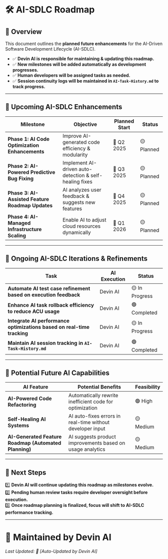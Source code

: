 # 🛠️ **AI-SDLC Roadmap**

## 📌 **Overview**  
This document outlines the **planned future enhancements** for the AI-Driven Software Development Lifecycle (AI-SDLC).

- ✅ **Devin AI is responsible for maintaining & updating this roadmap.**  
- ✅ **New milestones will be added automatically as development progresses.**  
- ✅ **Human developers will be assigned tasks as needed.**  
- ✅ **Session continuity logs will be maintained in `AI-Task-History.md` to track progress.**  

---

## 📍 **Upcoming AI-SDLC Enhancements**  
| **Milestone** | **Objective** | **Planned Start** | **Status** |
|--------------|-------------|----------------|-----------|
| **Phase 1: AI Code Optimization Enhancements** | Improve AI-generated code efficiency & modularity | 📅 Q2 2025 | 🟡 Planned |
| **Phase 2: AI-Powered Predictive Bug Fixing** | Implement AI-driven auto-detection & self-healing fixes | 📅 Q3 2025 | 🟡 Planned |
| **Phase 3: AI-Assisted Feature Roadmap Updates** | AI analyzes user feedback & suggests new features | 📅 Q4 2025 | 🟡 Planned |
| **Phase 4: AI-Managed Infrastructure Scaling** | Enable AI to adjust cloud resources dynamically | 📅 Q1 2026 | 🟡 Planned |

---

## 🔄 **Ongoing AI-SDLC Iterations & Refinements**  
| **Task** | **AI Execution** | **Status** |
|---------|----------------|-----------|
| **Automate AI test case refinement based on execution feedback** | Devin AI | 🟡 In Progress |
| **Enhance AI task rollback efficiency to reduce ACU usage** | Devin AI | 🟢 Completed |
| **Integrate AI performance optimizations based on real-time tracking** | Devin AI | 🟡 In Progress |
| **Maintain AI session tracking in `AI-Task-History.md`** | Devin AI | 🟢 Completed |

---

## 🚀 **Potential Future AI Capabilities**  
| **AI Feature** | **Potential Benefits** | **Feasibility** |
|--------------|----------------------|---------------|
| **AI-Powered Code Refactoring** | Automatically rewrite inefficient code for optimization | 🟢 High |
| **Self-Healing AI Systems** | AI auto-fixes errors in real-time without developer input | 🟡 Medium |
| **AI-Generated Feature Roadmap (Automated Planning)** | AI suggests product improvements based on usage analytics | 🟡 Medium |

---

## 📌 **Next Steps**  
1️⃣ **Devin AI will continue updating this roadmap as milestones evolve.**  
2️⃣ **Pending human review tasks require developer oversight before execution.**  
3️⃣ **Once roadmap planning is finalized, focus will shift to AI-SDLC performance tracking.**  

---

# 📩 **Maintained by Devin AI**  
_Last Updated: 📅 [Auto-Updated by Devin AI]_  

